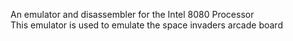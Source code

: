 An emulator and disassembler for the Intel 8080 Processor\
This emulator is used to emulate the space invaders arcade board
